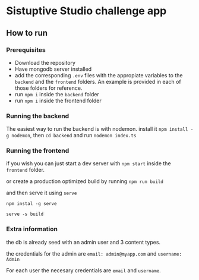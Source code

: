 # Sistuptive Studio challenge app

## How to run

### Prerequisites

- Download the repository
- Have mongodb server installed
- add the corresponding `.env` files with the appropiate variables to the `backend` and the `frontend` folders. An example is provided in each of those folders for reference.
- run `npm i` inside the `backend` folder
- run `npm i` inside the frontend folder

### Running the backend

The easiest way to run the backend is with nodemon. install it `npm install -g nodemon`, then `cd backend` and run `nodemon index.ts`

### Running the frontend

if you wish you can just start a dev server with `npm start` inside the `frontend` folder.

or create a production optimized build by running `npm run build`

and then serve it using `serve`

`npm instal -g serve`

`serve -s build`

### Extra information

the db is already seed with an admin user and 3 content types.

the credentials for the admin are
`email: admin@myapp.com` and `username: Admin`

For each user the necesary credentials are `email` and `username`.
